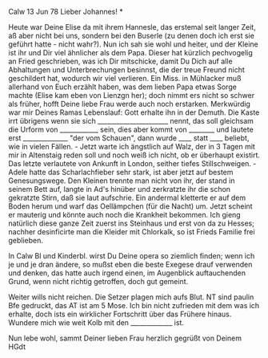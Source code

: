  Calw 13 Jun 78
Lieber Johannes! <Frohnmy>*

Heute war Deine Elise da mit ihrem Hannesle, das erstemal seit langer Zeit, aß aber nicht bei uns, sondern bei den Buserle (zu denen doch ich erst sie geführt hatte - nicht wahr?). Nun ich sah sie wohl und heiter, und der Kleine ist ihr und Dir viel ähnlicher als dem Papa. Dieser hat kürzlich pechvogelig an Fried geschrieben, was ich Dir mitschicke, damit Du Dich auf alle Abhaltungen und Unterbrechungen besinnst, die der treue Freund nicht geschildert hat, wodurch wir viel verlieren. Ein Miss. in Mühlacker muß allerhand von Euch erzählt haben, was dem lieben Papa etwas Sorge machte (Elise kam eben von Lienzgn her); doch nimmt ers nicht so schwer als früher, hofft Deine liebe Frau werde auch noch erstarken. Merkwürdig war mir Deines Ramas Lebenslauf: Gott erhalte ihn in der Demuth. Die Kaste irrt übrigens wenn sie sich ______________________ nennt, das soll gleichsam die Urform von ____________ sein, dies aber kommt von ________ und lautete erst ______________ "der vom Schauen", dann wurde ____ statt ____ beliebt, wie in vielen Fällen. - Jetzt warte ich ängstlich auf Walz, der in 3 Tagen mit mir in Altenstaig reden soll und noch weiß ich nicht, ob er überhaupt existirt. Das letzte verlautete von Ankunft in London, seither tiefes Stillschweigen. - Adele hatte das Scharlachfieber sehr stark, ist aber jetzt auf bestem Genesungswege. Den Kleinen trennte man nicht von ihr, der stand in seinem Bett auf, langte in Ad's hinüber und zerkratzte ihr die schon gekratzte Stirn, daß sie laut aufschrie. Ein andermal kletterte er auf dem Boden herum und warf das Oellämpchen (für die Nacht) um. Jetzt scheint er mauterig und könnte auch noch die Krankheit bekommen. Ich gieng natürlich diese ganze Zeit zuerst ins Steinhaus und erst von da zu Hesses; nachher desinficirte man die Kleider mit Chlorkalk, so ist Frieds Familie frei geblieben.

In Calw Bl und Kinderbl. wirst Du Deine opera so ziemlich finden; wenn ich je und je dran ändere, so mußst eben die beste Exegese drauf verwenden und denken, das hatte auch irgend einen, im Augenblick auftauchenden Grund, wenn nicht richtig getroffen, doch gut gemeint.

Weiter wills nicht reichen. Die Setzer plagen mich aufs Blut. NT sind paulin Bfe gedruckt, das AT ist am 5 Mose. Ich bin nicht zufrieden mit dem was ich erhalte, doch ists ein wirklicher Fortschritt über das Frühere hinaus. Wundere mich wie weit Kolb mit den _____________ ist.

Nun lebe wohl, sammt Deiner lieben Frau herzlich gegrüßt von Deinem  HGdt
